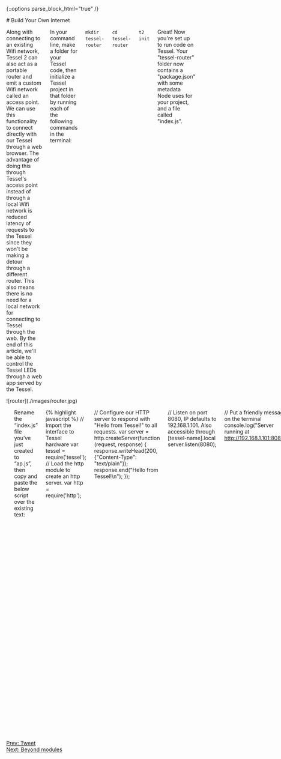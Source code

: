 {::options parse_block_html="true" /}

<div class="row">
# Build Your Own Internet
<div class="large-8 columns">

Along with connecting to an existing Wifi network, Tessel 2 can also act as a portable router and emit a custom Wifi network called an access point. We can use this functionality to connect directly with our Tessel through a web browser. The advantage of doing this through Tessel's access point instead of through a local Wifi network is reduced latency of requests to the Tessel since they won't be making a detour through a different router. This also means there is no need for a local network for connecting to Tessel through the web. By the end of this article, we'll be able to control the Tessel LEDs through a web app served by the Tessel.  

In your command line, make a folder for your Tessel code, then initialize a Tessel project in that folder by running each of the following commands in the terminal:

`mkdir tessel-router`

`cd tessel-router`

`t2 init`

Great! Now you're set up to run code on Tessel. Your "tessel-router" folder now contains a "package.json" with some metadata Node uses for your project, and a file called "index.js".
</div>
<div class="large-4 columns right">
![router](./images/router.jpg)
</div>
</div>

<div class="row">
<div class="large-12 columns">

<hr>

Rename the “index.js” file you’ve just created to “ap.js”, then copy and paste the below script over the existing text:

{% highlight javascript %}
// Import the interface to Tessel hardware
var tessel = require('tessel');
// Load the http module to create an http server.
var http = require('http');

// Configure our HTTP server to respond with "Hello from Tessel!" to all requests.
var server = http.createServer(function (request, response) {
  response.writeHead(200, {"Content-Type": "text/plain"});
  response.end("Hello from Tessel!\n");
});

// Listen on port 8080, IP defaults to 192.168.1.101. Also accessible through [tessel-name].local
server.listen(8080);

// Put a friendly message on the terminal
console.log("Server running at http://192.168.1.101:8080/");

{% endhighlight %}

Now that our server is in place, let's get our access point set up. In the terminal, run the following command:

`t2 ap -n TesselRouter`

This will make an open wifi network called TesselRouter. If you open the wifi setting of your computer or a separate device like a smartphone or tablet, and scan for new devices, you should be able to see and connect to this new network. After connecting to TesselRouter, run the following command in your terminal:

`t2 run ap.js`

Once you see "Server running at http://192.168.1.101:8080/" in the terminal, go to http://192.168.1.101:8080/ (or http://tessel.local:8080/, replacing "tessel" with the name of your Tessel) in the web browser of the device connected to the TesselRouter network. You should "Hello from Tessel!" appear on the screen. You can press "Control+C" while in your terminal to stop this server. 

Now let's take it up a notch by adding some interactivity between the web page and the Tessel!

<hr>

Let's start this next part by building out the web page we want Tessel to send to your web browser. Create a file called `index.html` in your project directory and open it up in your preferred text editor to add the initial html for our web page:

{% highlight html %}
<!DOCTYPE html>
<html lang="en">
<head>
  <meta charset="UTF-8">
  <title>Tessel Web App</title>
</head>
<body>
  <h1>Hello from Tessel!</h1>
  <p>Press a button to toggle an LED.</p>
  <ul>
    <li>
      <button class="led-button" data-led="2">Green</button>
      Status: <span class="led-status"></span>
    </li>
    <li>
      <button class="led-button" data-led="3">Blue</button>
      Status: <span class="led-status"></span>
    </li>
  </ul>
</body>
</html>
{% endhighlight %}

If you open that file in your browser, you should see something like this:

![web app screenshot](./images/ap-web-app-preview.png)

In that html, we have a heading, a line of instructions for the user, and a list of buttons for controlling a corresponding LED on the Tessel. Below that list of buttons we'll add some JavaScript for communicating with the Tessel:

{% highlight html %}
<script type="text/javascript">
  // Get a NodeList of elements with the class 'led-button'
  var buttons = document.querySelectorAll('.led-button');

  // Iterate through that Nodelist and add a 'click' EventListener
  Array.prototype.forEach.call(buttons, function (button) {
    button.addEventListener('click', toggleLed);
  });

  // Our event handler function for 'click' events on the LED buttons
  function toggleLed (event) {
    var button = event.target;
    var ledIndex = button.getAttribute('data-led'); // The index of the led in the Tessel.led array
    var statusNode = button.parentNode.querySelector('.led-status'); // The sibling status span to update

    // create a new XHR for communicating requests to our Tessel server
    var req = new XMLHttpRequest();

    // Open a GET request to '/leds/:index'
    req.open('GET', '/leds/' + ledIndex);

    // Once the request gets a successful response, update that statusNode with the status of the LED.
    req.onload = function(e) {
      if (req.readyState == 4 && req.status == 200) {
        if (req.status == 200) {
          var response = JSON.parse(req.responseText);
          statusNode.textContent = response.on ? 'ON' : 'OFF';
        } else { 
          console.log('Error'); 
        }
      }
    }
    req.send(); // send our request to the server
  }
</script>
{% endhighlight %}


While there are some comments in the previous code snippet, the summary is when a button with the class "led-button" is clicked, we grab the info from its "data-led" attribute and make a request to our Tessel server with that info in the url. After we get a successful response from the server, we update the "Status" field next to the button with the state of the corresponding LED. 

Now let's check out `ap.js` again to finish up the project. First, we're going to make a few changes to our server setup:

{% highlight javascript %}
// These two dependencies remain the same
var tessel = require('tessel');
var http = require('http');

// Require two other core Node.js modules
var fs = require('fs');
var url = require('url');

var server = http.createServer(function (request, response) {
  // here is the biggest change
  var urlParts = url.parse(request.url, true); // break up the url into easier-to-use parts
  var ledRegex = /leds/; // a Regex to catch requests to toggle LEDs

  if (urlParts.pathname.match(ledRegex)) {
    // if there is a request containing 'leds' call a function, toggleLED
    toggleLED(urlParts.pathname, request, response);
  } else {
    // all other request will call a function, showIndex
    showIndex(urlParts.pathname, request, response);
  }
});

// Stays the same
server.listen(8080);

// Stays the same
console.log('Server running at http://192.168.1.101:8080/');
{% endhighlight %}

Inside our `createServer` callback function, we've replaced the old plain text response with a basic router that catches requests to '/leds/:index' and defaults all other requests to a separate function. Let's add those functions below the `console.log`:

{% highlight javascript %}
// respond to the request with our index.html page
function showIndex (url, request, response) {
  response.writeHead(200, {"Content-Type": "text/html"});
  // use fs to read in index.html
  fs.readFile(__dirname + '/index.html', function (err, content) {
    if (err) {
      throw err;
    }

    // serves the content of index.html read in by fs
    response.end(content);
  });
}

// toggle the led specified in the url and respond with its state
function toggleLED (url, request, response) {
  var indexRegex = /(\d)$/; // Regex to find the number at the end of the url
  var result = indexRegex.exec(url); // capture the number, returns an array
  var index = +result[1]; // grab the captured result from the array and make sure it's a Number

  var led = tessel.led[index]; // use the index to refence the correct LED

  // toggle the state of the led and call the callback after that's done
  led.toggle(function (err) {
    if (err) {
      // log the error and send back a 500 (internal server error) response to the client
      console.log(err);
      response.writeHead(500, {"Content-Type": "application/json"});
      response.end(JSON.stringify({error: err}));
    } else {
      // the led was successfully toggled, so respond with the state of the toggled led using led.isOn
      response.writeHead(200, {"Content-Type": "application/json"});
      response.end(JSON.stringify({on: led.isOn}));
    }
  });
}
{% endhighlight %}

In our `showIndex` function, we grab the content of `index.html` using the Node.js `fs` module and respond to the web browser request with that content. In our toggleLED function, we use a Regex to search the url for the index of the led we want to toggle and pass that index into the `tessel.led` array. Now that we have the led we want, we toggle it and use the callback to respond to the server request with the current state of the led using `isOn` property.

One last step is to create a `.tesselignore` file in the project directory and add any non-JavaScript files we want to deploy with `ap.js`. For this project, that means adding one line: `index.html`. 

Finally, let's fire up our server again by running:

`t2 run ap.js`

Just like before, once you see the "Server running at http://192.168.1.101:8080/" message in your terminal, you should be able to connect to that url in the web browser of the device connected to the TesselRouter network. After connecting, you should see the index.html view we built earlier and, after clicking/tapping the buttons, see either the blue or green LEDs on the Tessel should be toggled on or off. 

<video src="https://dl.dropboxusercontent.com/u/74986127/tessel-router-demo.mp4" controls loop class="small-12 medium-8" >Video not available at the moment.</video>

</div>
</div>

<div class="greyBar"></div>

<div class="row">
<div class="large-6 columns left">
  <a href="tweet.html" class="bottomButton button">Prev: Tweet</a>
</div>

<div class="large-6 columns right">
  <a href="gpio.html" class= "bottomButton right button">Next: Beyond modules</a>
</div>
</div>
